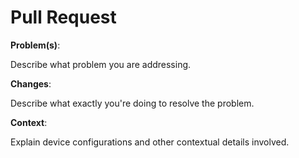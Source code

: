 # Pull Request

**Problem(s)**:

Describe what problem you are addressing.

**Changes**:

Describe what exactly you're doing to resolve the problem.

**Context**:

Explain device configurations and other contextual details involved.
